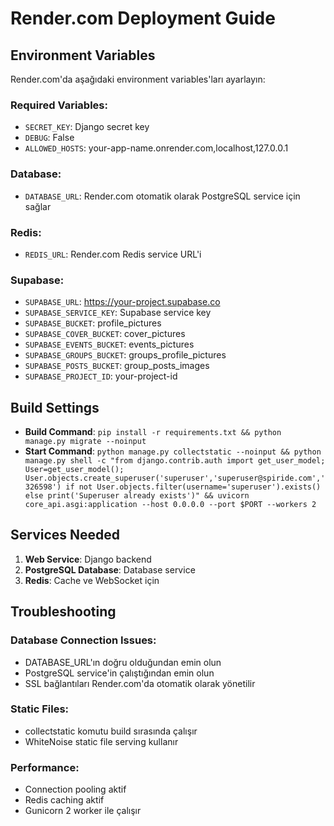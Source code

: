 # Render.com Deployment Guide

## Environment Variables

Render.com'da aşağıdaki environment variables'ları ayarlayın:

### Required Variables:
- `SECRET_KEY`: Django secret key
- `DEBUG`: False
- `ALLOWED_HOSTS`: your-app-name.onrender.com,localhost,127.0.0.1

### Database:
- `DATABASE_URL`: Render.com otomatik olarak PostgreSQL service için sağlar

### Redis:
- `REDIS_URL`: Render.com Redis service URL'i

### Supabase:
- `SUPABASE_URL`: https://your-project.supabase.co
- `SUPABASE_SERVICE_KEY`: Supabase service key
- `SUPABASE_BUCKET`: profile_pictures
- `SUPABASE_COVER_BUCKET`: cover_pictures
- `SUPABASE_EVENTS_BUCKET`: events_pictures
- `SUPABASE_GROUPS_BUCKET`: groups_profile_pictures
- `SUPABASE_POSTS_BUCKET`: group_posts_images
- `SUPABASE_PROJECT_ID`: your-project-id

## Build Settings

- **Build Command**: `pip install -r requirements.txt && python manage.py migrate --noinput`
- **Start Command**: `python manage.py collectstatic --noinput && python manage.py shell -c "from django.contrib.auth import get_user_model; User=get_user_model(); User.objects.create_superuser('superuser','superuser@spiride.com','326598') if not User.objects.filter(username='superuser').exists() else print('Superuser already exists')" && uvicorn core_api.asgi:application --host 0.0.0.0 --port $PORT --workers 2`

## Services Needed

1. **Web Service**: Django backend
2. **PostgreSQL Database**: Database service
3. **Redis**: Cache ve WebSocket için

## Troubleshooting

### Database Connection Issues:
- DATABASE_URL'ın doğru olduğundan emin olun
- PostgreSQL service'in çalıştığından emin olun
- SSL bağlantıları Render.com'da otomatik olarak yönetilir

### Static Files:
- collectstatic komutu build sırasında çalışır
- WhiteNoise static file serving kullanır

### Performance:
- Connection pooling aktif
- Redis caching aktif
- Gunicorn 2 worker ile çalışır
